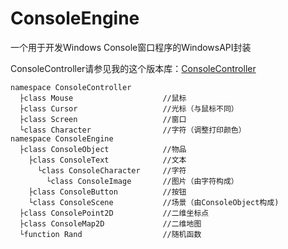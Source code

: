# ConsoleEngine

一个用于开发Windows Console窗口程序的WindowsAPI封装

ConsoleController请参见我的这个版本库：[ConsoleController](https://github.com/Tomotopieces/ConsoleController)

    namespace ConsoleController
      ├class Mouse                    //鼠标
      ├class Cursor                   //光标（与鼠标不同）
      ├class Screen                   //窗口
      └class Character                //字符（调整打印颜色）
    namespace ConsoleEngine
      ├class ConsoleObject            //物品
        ├class ConsoleText            //文本
          └class ConsoleCharacter     //字符
            └class ConsoleImage       //图片（由字符构成）
        ├class ConsoleButton          //按钮
        └class ConsoleScene           //场景（由ConsoleObject构成)
      ├class ConsolePoint2D           //二维坐标点
      ├class ConsoleMap2D             //二维地图
      └function Rand                  //随机函数
